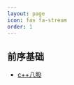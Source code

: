 ```yaml
---
layout: page
icon: fas fa-stream
order: 1
---
```



## 前序基础
- [c++八股](/research/grammar/c++/index/)


